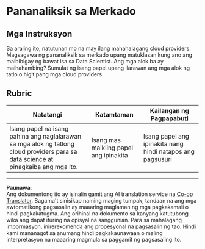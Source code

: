 <!--
CO_OP_TRANSLATOR_METADATA:
{
  "original_hash": "96f3696153d9ed54b19a1bb65438c104",
  "translation_date": "2025-08-28T02:25:50+00:00",
  "source_file": "5-Data-Science-In-Cloud/17-Introduction/assignment.md",
  "language_code": "tl"
}
-->
# Pananaliksik sa Merkado

## Mga Instruksyon

Sa araling ito, natutunan mo na may ilang mahahalagang cloud providers. Magsagawa ng pananaliksik sa merkado upang matuklasan kung ano ang maibibigay ng bawat isa sa Data Scientist. Ang mga alok ba ay maihahambing? Sumulat ng isang papel upang ilarawan ang mga alok ng tatlo o higit pang mga cloud providers.

## Rubric

Natatangi | Katamtaman | Kailangan ng Pagpapabuti
--- | --- | --- |
Isang papel na isang pahina ang naglalarawan sa mga alok ng tatlong cloud providers para sa data science at pinagkaiba ang mga ito. | Isang mas maikling papel ang ipinakita | Isang papel ang ipinakita nang hindi natapos ang pagsusuri

---

**Paunawa**:  
Ang dokumentong ito ay isinalin gamit ang AI translation service na [Co-op Translator](https://github.com/Azure/co-op-translator). Bagama't sinisikap naming maging tumpak, tandaan na ang mga awtomatikong pagsasalin ay maaaring maglaman ng mga pagkakamali o hindi pagkakatugma. Ang orihinal na dokumento sa kanyang katutubong wika ang dapat ituring na opisyal na sanggunian. Para sa mahalagang impormasyon, inirerekomenda ang propesyonal na pagsasalin ng tao. Hindi kami mananagot sa anumang hindi pagkakaunawaan o maling interpretasyon na maaaring magmula sa paggamit ng pagsasaling ito.